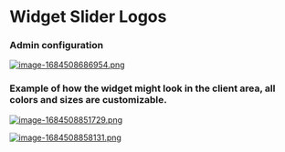 # Widget Slider Logos

### Аdmin configuration

[![image-1684508686954.png](https://doc.puq.info/uploads/images/gallery/2023-05/scaled-1680-/image-1684508686954.png)](https://doc.puq.info/uploads/images/gallery/2023-05/image-1684508686954.png)

### Example of how the widget might look in the client area, all colors and sizes are customizable.

[![image-1684508851729.png](https://doc.puq.info/uploads/images/gallery/2023-05/scaled-1680-/image-1684508851729.png)](https://doc.puq.info/uploads/images/gallery/2023-05/image-1684508851729.png)

[![image-1684508858131.png](https://doc.puq.info/uploads/images/gallery/2023-05/scaled-1680-/image-1684508858131.png)](https://doc.puq.info/uploads/images/gallery/2023-05/image-1684508858131.png)
